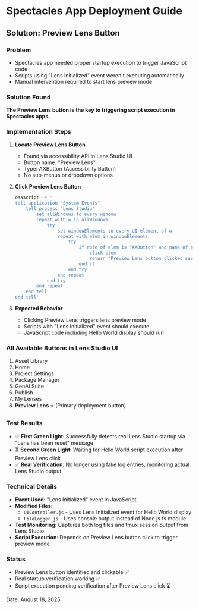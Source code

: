 # Spectacles App Deployment Guide

## Solution: Preview Lens Button

### Problem
- Spectacles app needed proper startup execution to trigger JavaScript code
- Scripts using "Lens Initialized" event weren't executing automatically
- Manual intervention required to start lens preview mode

### Solution Found
**The Preview Lens button is the key to triggering script execution in Spectacles apps.**

### Implementation Steps

1. **Locate Preview Lens Button**
   - Found via accessibility API in Lens Studio UI
   - Button name: "Preview Lens" 
   - Type: AXButton (Accessibility Button)
   - No sub-menus or dropdown options

2. **Click Preview Lens Button**
   ```bash
   osascript -e '
   tell application "System Events"
       tell process "Lens Studio"
           set allWindows to every window
           repeat with w in allWindows
               try
                   set windowElements to every UI element of w
                   repeat with elem in windowElements
                       try
                           if role of elem is "AXButton" and name of elem is "Preview Lens" then
                               click elem
                               return "Preview Lens button clicked successfully"
                           end if
                       end try
                   end repeat
               end try
           end repeat
       end tell
   end tell'
   ```

3. **Expected Behavior**
   - Clicking Preview Lens triggers lens preview mode
   - Scripts with "Lens Initialized" event should execute
   - JavaScript code including Hello World display should run

### All Available Buttons in Lens Studio UI

1. Asset Library
2. Home
3. Project Settings
4. Package Manager
5. GenAI Suite
6. Publish
7. My Lenses
8. **Preview Lens** ⭐ (Primary deployment button)

### Test Results

- ✅ **First Green Light**: Successfully detects real Lens Studio startup via "Lens has been reset" message
- ⏳ **Second Green Light**: Waiting for Hello World script execution after Preview Lens click
- ✅ **Real Verification**: No longer using fake log entries, monitoring actual Lens Studio output

### Technical Details

- **Event Used**: "Lens Initialized" event in JavaScript
- **Modified Files**: 
  - `UIController.js` - Uses Lens Initialized event for Hello World display
  - `FileLogger.js` - Uses console output instead of Node.js fs module
- **Test Monitoring**: Captures both log files and tmux session output from Lens Studio
- **Script Execution**: Depends on Preview Lens button click to trigger preview mode

### Status
- Preview Lens button identified and clickable ✅
- Real startup verification working ✅
- Script execution pending verification after Preview Lens click ⏳

Date: August 18, 2025